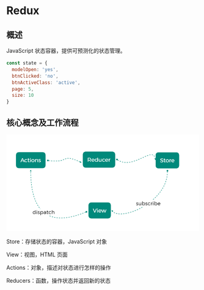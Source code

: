# Redux

## 概述

JavaScript 状态容器，提供可预测化的状态管理。

```js
const state = {
  modelOpen: 'yes',
  btnClicked: 'no',
  btnActiveClass: 'active',
  page: 5,
  size: 10
}
```

## 核心概念及工作流程

<img src="./images/redux.png" style="zoom: 70%" />

Store：存储状态的容器，JavaScript 对象

View：视图，HTML 页面

Actions：对象，描述对状态进行怎样的操作

Reducers：函数，操作状态并返回新的状态